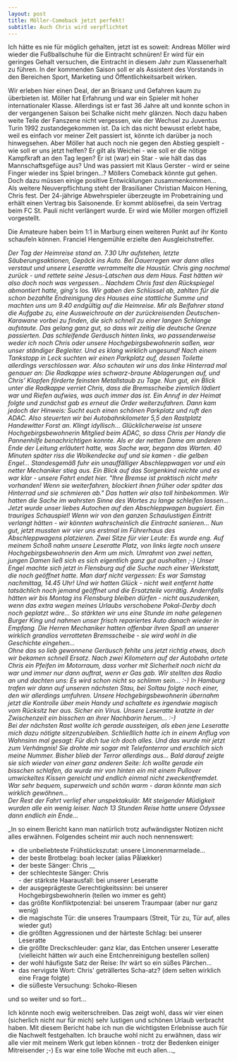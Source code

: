 ```yaml
---
layout: post
title: Möller-Comeback jetzt perfekt!
subtitle: Auch Chris wird verpflichtet
---
```


Ich hätte es nie für möglich gehalten, jetzt ist es soweit: Andreas Möller wird wieder die Fußballschuhe für die Eintracht schnüren! Er wird für ein geringes Gehalt versuchen, die Eintracht in diesem Jahr zum Klassenerhalt zu führen. In der kommenden Saison soll er als Assistent des Vorstands in den Bereichen Sport, Marketing und Öffentlichkeitsarbeit wirken. 

Wir erleben hier einen Deal, der an Brisanz und Gefahren kaum zu überbieten ist. Möller hat Erfahrung und war ein Spieler mit hoher internationaler Klasse. Allerdings ist er fast 36 Jahre alt und konnte schon in der vergangenen Saison bei Schalke nicht mehr glänzen. Noch dazu haben weite Teile der Fanszene nicht vergessen, wie der Wechsel zu Juventus Turin 1992 zustandegekommen ist. Da ich das nicht bewusst erlebt habe, weil es einfach vor meiner Zeit passiert ist, könnte ich darüber ja noch hinwegsehen. Aber Möller hat auch noch nie gegen den Abstieg gespielt - wie soll er uns jetzt helfen? Er gilt als Weichei - wie soll er die nötige Kampfkraft an den Tag legen? Er ist (war) ein Star - wie hält das das Mannschaftsgefüge aus? Und was passiert mit Klaus Gerster - wird er seine Finger wieder ins Spiel bringen...? Möllers Comeback könnte gut gehen. Doch dazu müssen einige positive Entwicklungen zusammenkommen...  
Als weitere Neuverpflichtung steht der Brasilianer Christian Maicon Hening, Chris fest. Der 24-jährige Abwehrspieler überzeugte im Probetraining und erhält einen Vertrag bis Saisonende. Er kommt ablösefrei, da sein Vertrag beim FC St. Pauli nicht verlängert wurde. Er wird wie Möller morgen offiziell vorgestellt.

Die Amateure haben beim 1:1 in Marburg einen weiteren Punkt auf ihr Konto schaufeln können. Franciel Hengemühle erzielte den Ausgleichstreffer.

_Der Tag der Heimreise stand an. 7.30 Uhr aufstehen, letzte Säuberungsaktionen, Gepäck ins Auto. Bei Dauerregen war dann alles verstaut und unsere Leseratte verrammelte die Haustür. Chris ging nochmal zurück - und rettete seine Jesus-Latschen aus dem Haus. Fast hätten wir also doch noch was vergessen... Nachdem Chris fast den Rückspiegel abmontiert hatte, ging's los. Wir gaben den Schlüssel ab, zahlten für die schon bezahlte Endreinigung des Hauses eine stattliche Summe und machten uns um 9.40 endgültig auf die Heimreise. Mir als Beifahrer stand die Aufgabe zu, eine Ausweichroute an der zurückreisenden Deutschen-Karawane vorbei zu finden, die sich schnell zu einer langen Schlange aufstaute. Das gelang ganz gut, so dass wir zeitig die deutsche Grenze passierten. Das schleifende Geräusch hinten links, wo passenderweise weder ich noch Chris oder unsere Hochgebirgsbewohnerin saßen, war unser ständiger Begleiter. Und es klang wirklich ungesund! Nach einem Tankstopp in Leck suchten wir einen Parkplatz auf, dessen Toilette allerdings verschlossen war. Also schauten wir uns das linke Hinterrad mal genauer an: Die Radkappe wies schwarz-braune Ablagerungen auf, und Chris' Klopfen förderte feinsten Metallstaub zu Tage. Nun gut, ein Blick unter die Radkappe verriet Chris, dass die Bremsscheibe ziemlich lädiert war und Riefen aufwies, was auch immer das ist. Ein Anruf in der Heimat folgte und zunächst gab es erneut die Order weiterzufahren. Dann kam jedoch der Hinweis: Sucht euch einen schönen Parkplatz und ruft den ADAC. Also steuerten wir bei Autobahnkilometer 5,5 den Rastplatz Handewitter Forst an. Klingt idyllisch... Glücklicherweise ist unsere Hochgebirgsbewohnerin Mitglied beim ADAC, so dass Chris per Handy die Pannenhilfe benachrichtigen konnte. Als er der netten Dame am anderen Ende der Leitung erläutert hatte, was Sache war, begann das Warten. 40 Minuten später riss die Wolkendecke auf und sie kamen - die gelben Engel... Standesgemäß fuhr ein unauffälliger Abschleppwagen vor und ein netter Mechaniker stieg aus. Ein Blick auf das Sorgenkind reichte und es war klar - unsere Fahrt endet hier. "Ihre Bremse ist praktisch nicht mehr vorhanden! Wenn sie weiterfahren, blockiert ihnen früher oder später das Hinterrad und sie schmieren ab." Das hatten wir also toll hinbekommen. Wir hatten die Sache im wahrsten Sinne des Wortes zu lange schleifen lassen... Jetzt wurde unser liebes Autochen auf den Abschleppwagen bugsiert. Ein trauriges Schauspiel! Wenn wir von den ganzen Schaulustigen Eintritt verlangt hätten - wir könnten wahrscheinlich die Eintracht sanieren... Nun gut, jetzt mussten wir vier uns erstmal im Führerhaus des Abschleppwagens platzieren. Zwei Sitze für vier Leute: Es wurde eng. Auf meinem Schoß nahm unsere Leseratte Platz, von links legte noch unsere Hochgebirgsbewohnerin den Arm um mich. Umrahmt von zwei netten, jungen Damen ließ sich es sich eigentlich ganz gut aushalten ;-) Unser Engel machte sich jetzt in Flensburg auf die Suche nach einer Werkstatt, die noch geöffnet hatte. Man darf nicht vergessen: Es war Samstag nachmittag, 14.45 Uhr! Und wir hatten Glück - nicht weit entfernt hatte tatsächlich noch jemand geöffnet und die Ersatzteile vorrätig. Andernfalls hätten wir bis Montag ins Flensburg bleiben dürfen - nicht auszudenken, wenn das extra wegen meines Urlaubs verschobene Pokal-Derby doch noch geplatzt wäre... So stärkten wir uns eine Stunde im nahe gelegenen Burger King und nahmen unser frisch repariertes Auto danach wieder in Empfang. Die Herren Mechaniker hatten offenbar ihren Spaß an unserer wirklich grandios verrotteten Bremsscheibe - sie wird wohl in die Geschichte eingehen...  
Ohne das so lieb gewonnene Geräusch fehlte uns jetzt richtig etwas, doch wir bekamen schnell Ersatz. Nach zwei Kilometern auf der Autobahn ortete Chris ein Pfeifen im Motorraum, dass vorher mit Sicherheit noch nicht da war und immer nur dann auftrat, wenn er Gas gab. Wir stellten das Radio an und dachten uns: Es wird schon nicht so schlimm sein... :-) In Hamburg trafen wir dann auf unseren nächsten Stau, bei Soltau folgte noch einer, den wir allerdings umfuhren. Unsere Hochgebirgsbewohnerin übernahm jetzt die Kontrolle über mein Handy und schaltete es irgendwie magisch vom Rücksitz her aus. Sicher ein Virus. Unsere Leseratte kratzte in der Zwischenzeit ein bisschen an ihrer Nachbarin herum... :-)  
Bei der nächsten Rast wollte ich gerade aussteigen, als eben jene Leseratte mich dazu nötigte sitzenzubleiben. Schließlich hatte ich in einem Anflug von Wahnsinn mal gesagt: Für dich tue ich doch alles. Und das wurde mir jetzt zum Verhängnis! Sie drohte mir sogar mit Telefonterror und erschlich sich meine Nummer. Bisher blieb der Terror allerdings aus... Bald darauf zeigte sie sich wieder von einer ganz anderen Seite: Ich wollte gerade ein bisschen schlafen, da wurde mir von hinten ein mit einem Pullover umwickeltes Kissen gereicht und endlich einmal nicht zweckentfremdet. War sehr bequem, superweich und schön warm - daran könnte man sich wirklich gewöhnen...  
Der Rest der Fahrt verlief eher unspektakulär. Mit steigender Müdigkeit wurden alle ein wenig leiser. Nach 13 Stunden Reise hatte unsere Odyssee dann endlich ein Ende..._

_In so einem Bericht kann man natürlich trotz aufwändigster Notizen nicht alles erwähnen. Folgendes scheint mir auch noch nennenswert:  
  
- die unbeliebteste Frühstückszutat: unsere Limonenmarmelade...  
- der beste Brotbelag: boah lecker (alias Pålækker)  
- der beste Sänger: Chris __  
- der schlechteste Sänger: Chris  
\- der stärkste Haarausfall: bei unserer Leseratte  
- der ausgeprägteste Gerechtigkeitssinn: bei unserer Hochgebirgsbewohnerin (teilen wo immer es geht)  
- das größte Konfliktpotenzial: bei unserem Traumpaar (aber nur ganz wenig)  
- die magischste Tür: die unseres Traumpaars (Streit, Tür zu, Tür auf, alles wieder gut)  
- die größten Aggressionen und der härteste Schlag: bei unserer Leseratte  
- die größte Dreckschleuder: ganz klar, das Entchen unserer Leseratte (vielleicht hätten wir auch eine Entchenreinigung bestellen sollen)  
- der wohl häufigste Satz der Reise: Ihr wärt so ein süßes Pärchen...  
- das nervigste Wort: Chris' geträllertes Scha-atz? (dem selten wirklich eine Frage folgte)  
- die süßeste Versuchung: Schoko-Riesen  
  
und so weiter und so fort...  
  
Ich könnte noch ewig weiterschreiben. Das zeigt wohl, dass wir vier einen (sicherlich nicht nur für mich) sehr lustigen und schönen Urlaub verbracht haben. Mit diesem Bericht habe ich nun die wichtigsten Erlebnisse auch für die Nachwelt festgehalten. Ich brauche wohl nicht zu erwähnen, dass wir alle vier mit meinem Werk gut leben können - trotz der Bedenken einiger Mitreisender ;-) Es war eine tolle Woche mit euch allen..._
